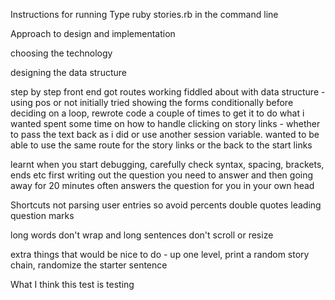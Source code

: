 
Instructions for running
Type ruby stories.rb in the command line

Approach to design and implementation

choosing the technology

designing the data structure

step by step 
  front end
  got routes working
  fiddled about with data structure - using pos or not
  initially tried showing the forms conditionally before deciding on a loop, rewrote code a couple of times to get it to do what i wanted
  spent some time on how to handle clicking on story links - whether to pass the text back as i did or use another session variable. 
  wanted to be able to use the same route for the story links or the back to the start links
  
  
learnt
 when you start debugging, carefully check syntax, spacing, brackets, ends etc first
 writing out the question you need to answer and then going away for 20 minutes often answers the question for you in your own head
 

Shortcuts
 not parsing user entries
  so avoid
percents
double quotes
leading question marks

long words don't wrap and long sentences don't scroll or resize

extra things that would be nice to do - up one level, print a random story chain, randomize the starter sentence
 

What I think this test is testing


